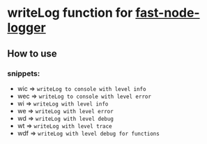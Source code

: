 # writeLog function for [fast-node-logger](https://www.npmjs.com/package/fast-node-logger)

## How to use

### snippets:

- wic => `writeLog to console with level info`
- wec => `writeLog to console with level error`
- wi => `writeLog with level info`
- we => `writeLog with level error`
- wd => `writeLog with level debug`
- wt => `writeLog with level trace`
- wdf => `writeLog with level debug for functions`
